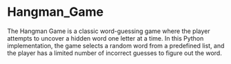 # Hangman_Game
The Hangman Game is a classic word-guessing game where the player attempts to uncover a hidden word one letter at a time. In this Python implementation, the game selects a random word from a predefined list, and the player has a limited number of incorrect guesses to figure out the word.
